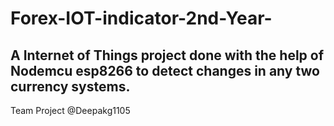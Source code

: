 # Forex-IOT-indicator-2nd-Year-

## A Internet of Things project done with the help of Nodemcu esp8266 to detect changes in any two currency systems.
Team Project 
@Deepakg1105
